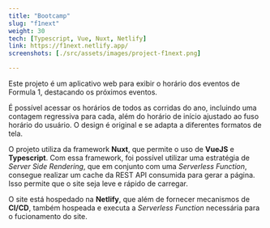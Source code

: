 ```yaml
---
title: "Bootcamp"
slug: "f1next"
weight: 30
tech: [Typescript, Vue, Nuxt, Netlify]
link: https://f1next.netlify.app/
screenshots: [./src/assets/images/project-f1next.png]

---
```


Este projeto é um aplicativo web para exibir o horário dos eventos de Formula 1, destacando os próximos eventos.

É possível acessar os horários de todos as corridas do ano, incluindo uma contagem regressiva para cada, além do horário de início ajustado ao fuso horário do usuário. O design é original e se adapta a diferentes formatos de tela.

O projeto utiliza da framework **Nuxt**, que permite o uso de **VueJS** e **Typescript**. Com essa framework, foi possível utilizar uma estratégia de _Server Side Rendering_, que em conjunto com uma _Serverless Function_, consegue realizar um cache da REST API consumida para gerar a página. Isso permite que o site seja leve e rápido de carregar.

O site está hospedado na **Netlify**, que além de fornecer mecanismos de **CI/CD**, também hospeada e executa a _Serverless Function_ necessária para o fucionamento do site.
